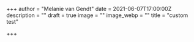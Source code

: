 +++
author = "Melanie van Gendt"
date = 2021-06-07T17:00:00Z
description = ""
draft = true
image = ""
image_webp = ""
title = "custom test"

+++
